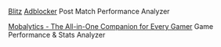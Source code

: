 
[Blitz](https://blitz.gg/)
[Adblocker](https://github.com/lulzsun/blitz-app-adblock)
Post Match Performance Analyzer

[Mobalytics - The All-in-One Companion for Every Gamer](https://mobalytics.gg/)
Game Performance & Stats Analyzer
